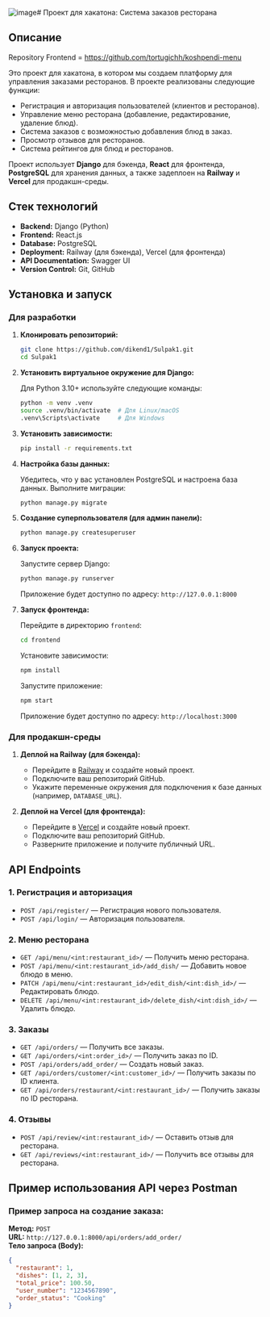 ![image](https://github.com/user-attachments/assets/3f879478-67f3-43a2-8fe6-b51b1ebcab52)﻿# Проект для хакатона: Система заказов ресторана

## Описание

Repository Frontend = https://github.com/tortugichh/koshpendi-menu

Это проект для хакатона, в котором мы создаем платформу для управления заказами ресторанов. В проекте реализованы следующие функции:

- Регистрация и авторизация пользователей (клиентов и ресторанов).
- Управление меню ресторана (добавление, редактирование, удаление блюд).
- Система заказов с возможностью добавления блюд в заказ.
- Просмотр отзывов для ресторанов.
- Система рейтингов для блюд и ресторанов.
  
Проект использует **Django** для бэкенда, **React** для фронтенда, **PostgreSQL** для хранения данных, а также задеплоен на **Railway** и **Vercel** для продакшн-среды.

## Стек технологий

- **Backend:** Django (Python)
- **Frontend:** React.js
- **Database:** PostgreSQL
- **Deployment:** Railway (для бэкенда), Vercel (для фронтенда)
- **API Documentation:** Swagger UI
- **Version Control:** Git, GitHub

## Установка и запуск

### Для разработки

1. **Клонировать репозиторий:**

    ```bash
    git clone https://github.com/dikend1/Sulpak1.git
    cd Sulpak1
    ```

2. **Установить виртуальное окружение для Django:**

    Для Python 3.10+ используйте следующие команды:

    ```bash
    python -m venv .venv
    source .venv/bin/activate  # Для Linux/macOS
    .venv\Scripts\activate     # Для Windows
    ```

3. **Установить зависимости:**

    ```bash
    pip install -r requirements.txt
    ```

4. **Настройка базы данных:**

    Убедитесь, что у вас установлен PostgreSQL и настроена база данных. Выполните миграции:

    ```bash
    python manage.py migrate
    ```

5. **Создание суперпользователя (для админ панели):**

    ```bash
    python manage.py createsuperuser
    ```

6. **Запуск проекта:**

    Запустите сервер Django:

    ```bash
    python manage.py runserver
    ```

    Приложение будет доступно по адресу: `http://127.0.0.1:8000`

7. **Запуск фронтенда:**

    Перейдите в директорию `frontend`:

    ```bash
    cd frontend
    ```

    Установите зависимости:

    ```bash
    npm install
    ```

    Запустите приложение:

    ```bash
    npm start
    ```

    Приложение будет доступно по адресу: `http://localhost:3000`

### Для продакшн-среды

1. **Деплой на Railway (для бэкенда):**

    - Перейдите в [Railway](https://railway.app/) и создайте новый проект.
    - Подключите ваш репозиторий GitHub.
    - Укажите переменные окружения для подключения к базе данных (например, `DATABASE_URL`).

2. **Деплой на Vercel (для фронтенда):**

    - Перейдите в [Vercel](https://vercel.com/) и создайте новый проект.
    - Подключите ваш репозиторий GitHub.
    - Разверните приложение и получите публичный URL.

## API Endpoints

### 1. **Регистрация и авторизация**

- `POST /api/register/` — Регистрация нового пользователя.
- `POST /api/login/` — Авторизация пользователя.

### 2. **Меню ресторана**

- `GET /api/menu/<int:restaurant_id>/` — Получить меню ресторана.
- `POST /api/menu/<int:restaurant_id>/add_dish/` — Добавить новое блюдо в меню.
- `PATCH /api/menu/<int:restaurant_id>/edit_dish/<int:dish_id>/` — Редактировать блюдо.
- `DELETE /api/menu/<int:restaurant_id>/delete_dish/<int:dish_id>/` — Удалить блюдо.

### 3. **Заказы**

- `GET /api/orders/` — Получить все заказы.
- `GET /api/orders/<int:order_id>/` — Получить заказ по ID.
- `POST /api/orders/add_order/` — Создать новый заказ.
- `GET /api/orders/customer/<int:customer_id>/` — Получить заказы по ID клиента.
- `GET /api/orders/restaurant/<int:restaurant_id>/` — Получить заказы по ID ресторана.

### 4. **Отзывы**

- `POST /api/review/<int:restaurant_id>/` — Оставить отзыв для ресторана.
- `GET /api/reviews/<int:restaurant_id>/` — Получить все отзывы для ресторана.

## Пример использования API через Postman

### Пример запроса на создание заказа:
**Метод:** `POST`  
**URL:** `http://127.0.0.1:8000/api/orders/add_order/`  
**Тело запроса (Body):**

```json
{
  "restaurant": 1,
  "dishes": [1, 2, 3],
  "total_price": 100.50,
  "user_number": "1234567890",
  "order_status": "Cooking"
}
